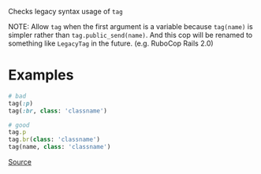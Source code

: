 
Checks legacy syntax usage of `tag`

NOTE: Allow `tag` when the first argument is a variable because
`tag(name)` is simpler rather than `tag.public_send(name)`.
And this cop will be renamed to something like `LegacyTag` in the future. (e.g. RuboCop Rails 2.0)

# Examples

```ruby
# bad
tag(:p)
tag(:br, class: 'classname')

# good
tag.p
tag.br(class: 'classname')
tag(name, class: 'classname')
```

[Source](http://www.rubydoc.info/gems/rubocop/RuboCop/Cop/Rails/ContentTag)